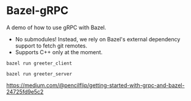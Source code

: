 # Bazel-gRPC

A demo of how to use gRPC with Bazel.


* No submodules! Instead, we rely on Bazel's external dependency
  support to fetch git remotes.
* Supports C++ only at the moment.


`bazel run greeter_client`

`bazel run greeter_server`


https://medium.com/@pencilflip/getting-started-with-grpc-and-bazel-24725fd9e5c2